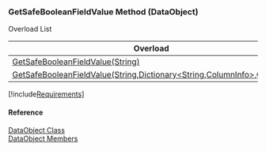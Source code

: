﻿### GetSafeBooleanFieldValue Method (DataObject)

Overload List

| Overload | Description |
| --- | --- |
| [GetSafeBooleanFieldValue(String)](fcSDK~FChoice.Foundation.DataObjects.DataObject~GetSafeBooleanFieldValue(String).md) |   |
| [GetSafeBooleanFieldValue(String,Dictionary<String,ColumnInfo>,Object\[\])](fcSDK~FChoice.Foundation.DataObjects.DataObject~GetSafeBooleanFieldValue(String,Dictionary{String,ColumnInfo},Object[]).md) |   |

[!include[Requirements](../partials/requirements.md)]



#### Reference

[DataObject Class](fcSDK~FChoice.Foundation.DataObjects.DataObject.md)  
[DataObject Members](fcSDK~FChoice.Foundation.DataObjects.DataObject_members.md)